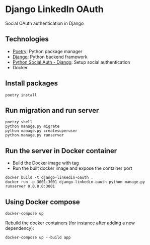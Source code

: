# Django LinkedIn OAuth
Social OAuth authentication in Django

## Technologies
- [Poetry](https://python-poetry.org/docs/): Python package manager
- [Django](https://www.djangoproject.com/): Python backend framework
- [Python Social Auth - Django](https://github.com/python-social-auth/social-app-django): Setup social authentication
- Docker

## Install packages
`poetry install`

## Run migration and run server
```shell
poetry shell
python manage.py migrate
python manage.py createsuperuser
python manage.py runserver
```

## Run the server in Docker container
* Build the Docker image with tag
* Run the built docker image and expose the container port
```shell
docker build -t django-linkedin-oauth .
docker run -p 3001:3001 django-linkedin-oauth python manage.py runserver 0.0.0.0:3001
```

## Using Docker compose
```shell
docker-compose up
```

Rebuild the docker containers (for instance after adding a new dependency):
```shell
docker-compose up --build app
```